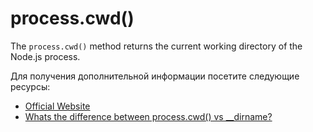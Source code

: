 # process.cwd()

The `process.cwd()` method returns the current working directory of the Node.js process.

Для получения дополнительной информации посетите следующие ресурсы:

- [Official Website](https://nodejs.org/api/process.html#processcwd)
- [Whats the difference between process.cwd() vs \_\_dirname?](https://stackoverflow.com/questions/9874382/whats-the-difference-between-process-cwd-vs-dirname)
